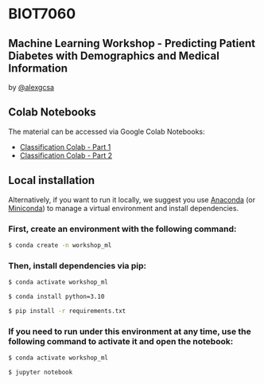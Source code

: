 # BIOT7060
## Machine Learning Workshop - Predicting Patient Diabetes with Demographics and Medical Information

by [@alexgcsa](https://twitter.com/alexgcsa)

## Colab Notebooks

The material can be accessed via Google Colab Notebooks:
- [Classification Colab - Part 1](https://colab.research.google.com/github/alexgcsa/ml_workshop_Oct2023/blob/master/BIOT7060_mlw_p1.ipynb)
- [Classification Colab - Part 2](https://colab.research.google.com/github/alexgcsa/ml_workshop_Oct2023/blob/master/BIOT7060_mlw_p2.ipynb)


## Local installation

Alternatively, if you want to run it locally, we suggest you use [Anaconda](https://docs.anaconda.com/free/anaconda/install/) (or [Miniconda](https://docs.conda.io/en/latest/miniconda.html)) to manage a virtual environment and install dependencies.


### First, create an environment with the following command:

```bash
$ conda create -n workshop_ml
```

### Then, install dependencies via pip:


```bash
$ conda activate workshop_ml

$ conda install python=3.10

$ pip install -r requirements.txt
```

### If you need to run under this environment at any time, use the following command to activate it and open the notebook:

```bash
$ conda activate workshop_ml

$ jupyter notebook
```

